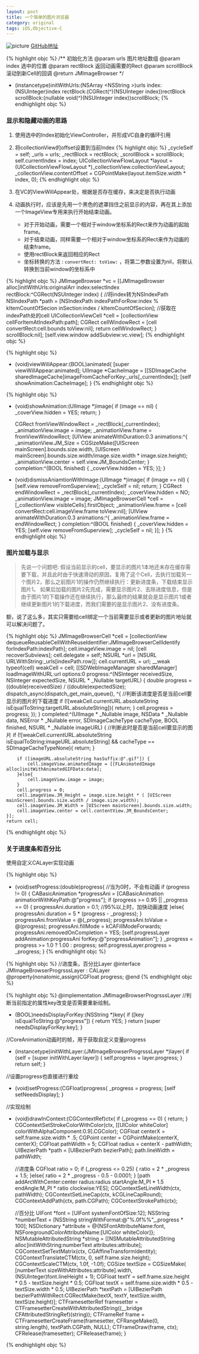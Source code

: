 ```yaml
---
layout: post
title: 一个简单的图片浏览器
category: original
tags: iOS,Objective-C
---
```

![picture]({{site.baseurl}}/assets/original/simpleImageBrowser.gif)
[GitHub地址](https://github.com/SilverJkm/JMImageBrowser)

{% highlight objc %}
 /**
 初始化方法
 @param urls 图片地址数组
 @param index 选中的位置
 @param rectBlock 返回动画需要的Rect
 @param scrollBlock 滚动到新Cell的回调
 @return JMImageBrowser
 */
- (instancetype)initWithUrls:(NSArray <NSString *>*)urls
					   index:(NSUInteger)index
				   rectBlock:(CGRect(^)(NSUInteger index))rectBlock
				 scrollBlock:(nullable void(^)(NSUInteger index))scrollBlock;
{% endhighlight objc %}

### 显示和隐藏动画的思路
1. 使用选中的Index初始化ViewController，并形成VC自身的循环引用
2. 将collectionView的offset设置到当前Index
{% highlight objc %}
  	_cycleSelf = self;
      _urls = urls;
      _rectBlock = rectBlock;
      _scrollBlock = scrollBlock;
      self.currentIndex = index;
      UICollectionViewFlowLayout *layout = (UICollectionViewFlowLayout *)_collectionView.collectionViewLayout;
      _collectionView.contentOffset = CGPointMake(layout.itemSize.width * index, 0);
{% endhighlight objc %}

3. 在VC的ViewWillAppear处，根据是否存在缓存，来决定是否执行动画
4. 动画执行时，应该是先用一个黑色的遮罩挡住之前显示的内容，再在其上添加一个ImageView专用来执行开始结束动画。

	* 对于开始动画，需要一个相对于window坐标系的Rect来作为动画的起始frame。
	* 对于结束动画，同样需要一个相对于window坐标系的Rect来作为动画的结束frame。
	* 使用rectBlock来返回相应的Rect
	* 坐标转换的方法 : `convertRect: toView:` ，将第二参数设置为nil，将默认转换到当前window的坐标系中

<!-- more -->

{% highlight objc %}
JMImageBrowser *vc = [[JMImageBrowser alloc]initWithUrls:originalArr index:selectIndex rectBlock:^CGRect(NSUInteger index) {
        //将index转为NSIndexPath
        NSIndexPath *path = [NSIndexPath indexPathForRow:index % kItemCountOfSecion inSection:index / kItemCountOfSecion];
        //获取在indexPath处的cell
        UICollectionViewCell *cell = [collectionView cellForItemAtIndexPath:path];
        CGRect cellWindowRect = [cell convertRect:cell.bounds toView:nil];
        return cellWindowRect;
    } scrollBlock:nil];
    [self.view.window addSubview:vc.view];
{% endhighlight objc %}

{% highlight objc %}
- (void)viewWillAppear:(BOOL)animated{
    [super viewWillAppear:animated];
    UIImage *CacheImage = [[SDImageCache sharedImageCache]imageFromCacheForKey:_urls[_currentIndex]];
    [self showAnimation:CacheImage];
}
{% endhighlight objc %}

{% highlight objc %}
- (void)showAnimation:(UIImage *)image{
    if (image == nil) {
        _coverView.hidden = YES;
        return;
    }

    CGRect fromViewWindowRect = _rectBlock(_currentIndex);
    _animationView.image = image;
    _animationView.frame = fromViewWindowRect;
    [UIView animateWithDuration:0.3 animations:^{
        _animationView.JM_Size = CGSizeMake([UIScreen mainScreen].bounds.size.width, [UIScreen mainScreen].bounds.size.width/image.size.width * image.size.height);
        _animationView.center = self.view.JM_BoundsCenter;
    } completion:^(BOOL finished) {
        _coverView.hidden = YES;
    }];
}
- (void)dismissAniamtionWithImage:(UIImage *)image{
    if (image == nil) {
        [self.view removeFromSuperview];
        _cycleSelf = nil;
        return;
    }
    CGRect endWindowRect = _rectBlock(_currentIndex);
    _coverView.hidden = NO;
    _animationView.image = image;
    JMImageBrowserCell *cell = [_collectionView visibleCells].firstObject;
    _animationView.frame = [cell convertRect:cell.imageView.frame toView:nil];
    [UIView animateWithDuration:0.3 animations:^{
        _animationView.frame = endWindowRect;
    } completion:^(BOOL finished) {
        _coverView.hidden = YES;
        [self.view removeFromSuperview];
        _cycleSelf = nil;
    }];
}
{% endhighlight objc %}

### 图片加载与显示

> 先说一个问题吧:
     假设当前显示的cell，要显示的图片1本地还未存在缓存需要下载，并且此时由于快速滑动的原因，复用了这个Cell，去执行加载另一个图片2，那么之前图片1的操作仍然继续执行：更新进度条，下载结束显示图片1。
如果后加载的图片2先完成，需要显示图片2、去除进度信息，但是由于图片1的下载操作还在继续执行，那么最终的结果就会是显示图片1或者继续更新图片1的下载进度，而我们需要的是显示图片2、没有进度条。

 额，说了这么多，其实只需要给cell绑定一个当前需要显示或者更新的图片地址就可以解决问题了。



{% highlight objc %}
JMImageBrowserCell *cell = [collectionView dequeueReusableCellWithReuseIdentifier:JMImageBrowserCellIdentify forIndexPath:indexPath];
    cell.imageView.image = nil;
    [cell recoverSubviews];
    cell.delegate = self;
    NSURL *url = [NSURL URLWithString:_urls[indexPath.row]];
    cell.currentURL = url;
    __weak typeof(cell) weakCell = cell;
    [[SDWebImageManager sharedManager] loadImageWithURL:url options:0 progress:^(NSInteger receivedSize, NSInteger expectedSize, NSURL * _Nullable targetURL) {
        double progress = ((double)receivedSize) / ((double)expectedSize);
        dispatch_async(dispatch_get_main_queue(), ^{
            //判断该进度是否是当前cell要显示的图片的下载进度
            if (![weakCell.currentURL.absoluteString isEqualToString:targetURL.absoluteString]){
                return;
            }
            cell.progress = progress;
        });
    } completed:^(UIImage * _Nullable image, NSData * _Nullable data, NSError * _Nullable error, SDImageCacheType cacheType, BOOL finished, NSURL * _Nullable imageURL) {
        //判断此时是否是当前cell要显示的图片
        if (![weakCell.currentURL.absoluteString isEqualToString:imageURL.absoluteString] && cacheType == SDImageCacheTypeNone){
            return;
        }

        if ([imageURL.absoluteString hasSuffix:@".gif"]) {
            cell.imageView.animatedImage = [[FLAnimatedImage alloc]initWithAnimatedGIFData:data];
        }else{
            cell.imageView.image = image;
        }
        cell.progress = 0;
        cell.imageView.JM_Height = image.size.height * ( [UIScreen mainScreen].bounds.size.width / image.size.width);
        cell.imageView.JM_Width = [UIScreen mainScreen].bounds.size.width;
        cell.imageView.center = cell.contentView.JM_BoundsCenter;
    }];
    return cell;
{% endhighlight objc %}

### 关于进度条和百分比
使用自定义CALayer实现动画

{% highlight objc %}
- (void)setProgress:(double)progress{
    //当为0时，不会有动画
    if (progress != 0) {
        CABasicAnimation *progressAni = [CABasicAnimation animationWithKeyPath:@"progress"];
        if (progress >= 0.95 || _progress == 0) {
            progressAni.duration = 0.1; //95%以上时，加快动画速度
        }else{
            progressAni.duration = 5 * (progress - _progress);
        }
        progressAni.fromValue = @(_progress);
        progressAni.toValue = @(progress);
        progressAni.fillMode = kCAFillModeForwards;
        progressAni.removedOnCompletion = YES;
        [self.progressLayer addAnimation:progressAni forKey:@"progressAnimation"];
    }
    _progress = progress >= 1.0 ? 1.00 : progress;
    self.progressLayer.progress = _progress;
}
{% endhighlight objc %}

{% highlight objc %}
//进度条，百分比Layer
@interface JMImageBrowserProgrsssLayer : CALayer
@property(nonatomic,assign)CGFloat progress;
@end
{% endhighlight objc %}

{% highlight objc %}
@implementation JMImageBrowserProgrsssLayer
//判断当前指定的属性key改变是否需要重新绘制。
+ (BOOL)needsDisplayForKey:(NSString *)key{
    if ([key isEqualToString:@"progress"]) {
        return YES;
    }
    return [super needsDisplayForKey:key];
}

//CoreAnimation动画时的帧，用于获取自定义变量progress
- (instancetype)initWithLayer:(JMImageBrowserProgrsssLayer *)layer{
    if (self = [super initWithLayer:layer]) {
        self.progress = layer.progress;
    }
    return self;
}

//设置progress也直接进行重绘
- (void)setProgress:(CGFloat)progress{
    _progress = progress;
    [self setNeedsDisplay];
}

//实现绘制
- (void)drawInContext:(CGContextRef)ctx{
    if (_progress == 0) {
        return;
    }
    CGContextSetStrokeColorWithColor(ctx, [[UIColor whiteColor] colorWithAlphaComponent:0.9].CGColor);
    CGFloat centerX  = self.frame.size.width * .5;
    CGPoint center = CGPointMake(centerX, centerX);
    CGFloat pathWidth = 5;
    CGFloat radius = centerX - pathWidth;
    UIBezierPath *path = [UIBezierPath bezierPath];
    path.lineWidth = pathWidth;

    //进度条
    CGFloat ratio = 0;
    if (_progress <= 0.25) {
        ratio = 2 * _progress + 1.5;
    }else{
        ratio = 2 * _progress - 0.5 - 0.0001;
    }
    [path addArcWithCenter:center radius:radius startAngle:M_PI * 1.5 endAngle:M_PI * ratio clockwise:YES];
    CGContextSetLineWidth(ctx, pathWidth);
    CGContextSetLineCap(ctx, kCGLineCapRound);
    CGContextAddPath(ctx, path.CGPath);
    CGContextStrokePath(ctx);

    //百分比
    UIFont *font = [UIFont systemFontOfSize:12];
    NSString *numberText = [NSString stringWithFormat:@"%.0f%%",_progress * 100];
    NSDictionary *attribute = @{NSFontAttributeName:font,
                                NSForegroundColorAttributeName:[UIColor whiteColor]};
    NSMutableAttributedString *string = [[NSMutableAttributedString alloc]initWithString:numberText attributes:attribute];
    CGContextSetTextMatrix(ctx, CGAffineTransformIdentity);
    CGContextTranslateCTM(ctx, 0, self.frame.size.height);
    CGContextScaleCTM(ctx, 1.0f, -1.0f);
    CGSize textSize = CGSizeMake( [numberText sizeWithAttributes:attribute].width, (NSUInteger)font.lineHeight + 1);
    CGFloat textY  = self.frame.size.height * 0.5 - textSize.height * 0.5;
    CGFloat textX = self.frame.size.width * 0.5 - textSize.width * 0.5;
    UIBezierPath *textPath = [UIBezierPath bezierPathWithRect:CGRectMake(textX, textY, textSize.width, textSize.height)];
    CTFramesetterRef framesetter = CTFramesetterCreateWithAttributedString((__bridge CFAttributedStringRef)(string));
    CTFrameRef frame = CTFramesetterCreateFrame(framesetter, CFRangeMake(0, string.length), textPath.CGPath, NULL);
    CTFrameDraw(frame, ctx);
    CFRelease(framesetter);
    CFRelease(frame);
}

{% endhighlight objc %}
